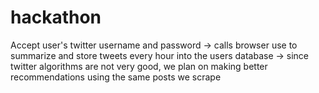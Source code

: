 # hackathon
Accept user's twitter username and password -> calls browser use to summarize and store tweets every hour into the users database -> since twitter algorithms are not very good, we plan on making better recommendations using the same posts we scrape
